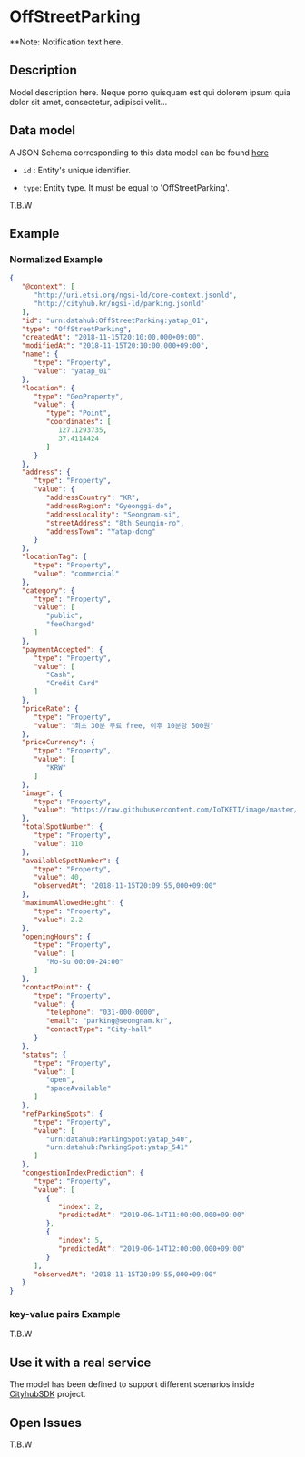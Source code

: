 # OffStreetParking 

**Note: Notification text here.

## Description 

Model description here. Neque porro quisquam est qui dolorem ipsum quia dolor sit amet, consectetur, adipisci velit...

## Data model 

A JSON Schema corresponding to this data model can be found 
[here](https://github.com/IoTKETI/datahub_data_modeling/raw/master/1%EC%B0%A8%20PoC/1.OffStreetParking.json)

- `id` : Entity's unique identifier.

- `type`: Entity type. It must be equal to 'OffStreetParking'.

T.B.W

## Example

### Normalized Example 

```json
{
   "@context": [
      "http://uri.etsi.org/ngsi-ld/core-context.jsonld",
      "http://cityhub.kr/ngsi-ld/parking.jsonld"
   ],
   "id": "urn:datahub:OffStreetParking:yatap_01",
   "type": "OffStreetParking",
   "createdAt": "2018-11-15T20:10:00,000+09:00",
   "modifiedAt": "2018-11-15T20:10:00,000+09:00",
   "name": {
      "type": "Property",
      "value": "yatap_01"
   },
   "location": {
      "type": "GeoProperty",
      "value": {
         "type": "Point",
         "coordinates": [
            127.1293735,
            37.4114424
         ]
      }
   },
   "address": {
      "type": "Property",
      "value": {
         "addressCountry": "KR",
         "addressRegion": "Gyeonggi-do",
         "addressLocality": "Seongnam-si",
         "streetAddress": "8th Seungin-ro",
         "addressTown": "Yatap-dong"
      }
   },
   "locationTag": {
      "type": "Property",
      "value": "commercial"
   },
   "category": {
      "type": "Property",
      "value": [
         "public",
         "feeCharged"
      ]
   },
   "paymentAccepted": {
      "type": "Property",
      "value": [
         "Cash",
         "Credit Card"
      ]
   },
   "priceRate": {
      "type": "Property",
      "value": "최초 30분 무료 free, 이후 10분당 500원"
   },
   "priceCurrency": {
      "type": "Property",
      "value": [
         "KRW"
      ]
   },
   "image": {
      "type": "Property",
      "value": "https://raw.githubusercontent.com/IoTKETI/image/master/City_hub_yt_lot_1.jpg"
   },
   "totalSpotNumber": {
      "type": "Property",
      "value": 110
   },
   "availableSpotNumber": {
      "type": "Property",
      "value": 40,
      "observedAt": "2018-11-15T20:09:55,000+09:00"
   },
   "maximumAllowedHeight": {
      "type": "Property",
      "value": 2.2
   },
   "openingHours": {
      "type": "Property",
      "value": [
         "Mo-Su 00:00-24:00"
      ]
   },
   "contactPoint": {
      "type": "Property",
      "value": {
         "telephone": "031-000-0000",
         "email": "parking@seongnam.kr",
         "contactType": "City-hall"
      }
   },
   "status": {
      "type": "Property",
      "value": [
         "open",
         "spaceAvailable"
      ]
   },
   "refParkingSpots": {
      "type": "Property",
      "value": [
         "urn:datahub:ParkingSpot:yatap_540",
         "urn:datahub:ParkingSpot:yatap_541"
      ]
   },
   "congestionIndexPrediction": {
      "type": "Property",
      "value": [
         {
            "index": 2,
            "predictedAt": "2019-06-14T11:00:00,000+09:00"
         },
         {
            "index": 5,
            "predictedAt": "2019-06-14T12:00:00,000+09:00"
         }
      ],
      "observedAt": "2018-11-15T20:09:55,000+09:00"
   }
}
```

### key-value pairs Example 

T.B.W 

## Use it with a real service 

The model has been defined to support different scenarios inside
[CityhubSDK](http://city-hub.kr/services) project.

## Open Issues

T.B.W